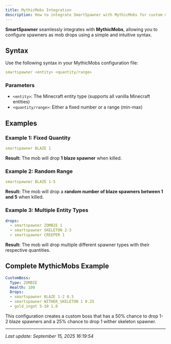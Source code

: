 ```yaml
---
title: MythicMobs Integration
description: How to integrate SmartSpawner with MythicMobs for custom mob drops.
---
```


**SmartSpawner** seamlessly integrates with **MythicMobs**, allowing you to configure spawners as mob drops using a simple and intuitive syntax.

## Syntax

Use the following syntax in your MythicMobs configuration file:

```yaml
smartspawner <entity> <quantity/range>
```

### Parameters
- `<entity>`: The Minecraft entity type (supports all vanilla Minecraft entities)
- `<quantity/range>`: Either a fixed number or a range (min-max)

## Examples

### Example 1: Fixed Quantity
```yaml
smartspawner BLAZE 1
```
**Result:** The mob will drop **1 blaze spawner** when killed.

### Example 2: Random Range
```yaml
smartspawner BLAZE 1-5
```
**Result:** The mob will drop a **random number of blaze spawners between 1 and 5** when killed.

### Example 3: Multiple Entity Types
```yaml
drops:
  - smartspawner ZOMBIE 1
  - smartspawner SKELETON 2-3
  - smartspawner CREEPER 1
```
**Result:** The mob will drop multiple different spawner types with their respective quantities.

## Complete MythicMobs Example

```yaml
CustomBoss:
  Type: ZOMBIE
  Health: 100
  Drops:
  - smartspawner BLAZE 1-2 0.5
  - smartspawner WITHER_SKELETON 1 0.25
  - gold_ingot 5-10 1.0
```

This configuration creates a custom boss that has a 50% chance to drop 1-2 blaze spawners and a 25% chance to drop 1 wither skeleton spawner.

---

*Last update: September 15, 2025 16:19:54*